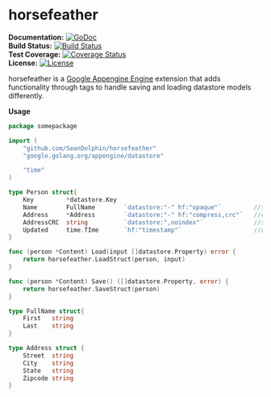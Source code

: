 # horsefeather

**Documentation:** [![GoDoc](https://godoc.org/github.com/SeanDolphin/horsefeather?status.png)](http://godoc.org/github.com/SeanDolphin/horsefeather)  
**Build Status:** [![Build Status](https://travis-ci.org/SeanDolphin/horsefeather.svg?branch=master)](https://travis-ci.org/SeanDolphin/horsefeather)  
**Test Coverage:** [![Coverage Status](https://coveralls.io/repos/SeanDolphin/horsefeather/badge.svg)](https://coveralls.io/r/SeanDolphin/horsefeather)  
**License:**       [![License](http://img.shields.io/:license-apache-blue.svg)](http://www.apache.org/licenses/LICENSE-2.0.html)

horsefeather is a [Google Appengine Engine](https://github.com/golang/appengine) extension that adds functionality through tags to handle saving and loading datastore models differently.

**Usage**

~~~ go
package somepackage

import (
	"github.com/SeanDolphin/horsefeather"
	"google.golang.org/appengine/datastore"

	"time"
)

type Person struct{
	Key    		*datastore.Key
	Name 		FullName 		`datastore:"-" hf:"opaque"`			//saves this property as a json string
	Address    	*Address  		`datastore:"-" hf:"compress,crc"`	//compresses this property and calculates and crc
	AddressCRC	string			`datastore:",noindex"`				//set by horsefeather crc above
	Updated 	time.TIme 		`hf:"timestamp"`					//updated on save with current timestamp
}

func (person *Content) Load(input []datastore.Property) error {
	return horsefeather.LoadStruct(person, input)
}

func (person *Content) Save() ([]datastore.Property, error) {
	return horsefeather.SaveStruct(person)
}

type FullName struct{
	First	string
	Last 	string
}

type Address struct {
	Street  string
	City    string
	State   string
	Zipcode string
}
~~~
